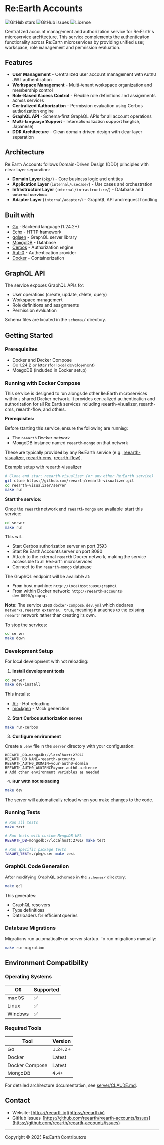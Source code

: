 # Re:Earth Accounts

[![GitHub stars](https://img.shields.io/github/stars/reearth/reearth-accounts?style=social)](https://github.com/reearth/reearth-accounts/stargazers)
[![GitHub issues](https://img.shields.io/github/issues/reearth/reearth-accounts)](https://github.com/reearth/reearth-accounts/issues)
[![License](https://img.shields.io/badge/license-Apache%202.0-blue.svg)](https://github.com/reearth/reearth-accounts/blob/main/LICENSE)

Centralized account management and authorization service for Re:Earth's microservice architecture. This service complements the authentication functionality across Re:Earth microservices by providing unified user, workspace, role management and permission evaluation.

## Features

- **User Management** - Centralized user account management with Auth0 JWT authentication
- **Workspace Management** - Multi-tenant workspace organization and membership control
- **Role-Based Access Control** - Flexible role definitions and assignments across services
- **Centralized Authorization** - Permission evaluation using Cerbos authorization engine
- **GraphQL API** - Schema-first GraphQL APIs for all account operations
- **Multi-language Support** - Internationalization support (English, Japanese)
- **DDD Architecture** - Clean domain-driven design with clear layer separation

## Architecture

Re:Earth Accounts follows Domain-Driven Design (DDD) principles with clear layer separation:

- **Domain Layer** (`pkg/`) - Core business logic and entities
- **Application Layer** (`internal/usecase/`) - Use cases and orchestration
- **Infrastructure Layer** (`internal/infrastructure/`) - Database and external services
- **Adapter Layer** (`internal/adapter/`) - GraphQL API and request handling

## Built with

- [Go](https://golang.org/) - Backend language (1.24.2+)
- [Echo](https://echo.labstack.com/) - HTTP framework
- [gqlgen](https://gqlgen.com/) - GraphQL server library
- [MongoDB](https://www.mongodb.com/) - Database
- [Cerbos](https://cerbos.dev/) - Authorization engine
- [Auth0](https://auth0.com/) - Authentication provider
- [Docker](https://www.docker.com/) - Containerization

## GraphQL API

The service exposes GraphQL APIs for:

- User operations (create, update, delete, query)
- Workspace management
- Role definitions and assignments
- Permission evaluation

Schema files are located in the `schemas/` directory.

## Getting Started

### Prerequisites

- Docker and Docker Compose
- Go 1.24.2 or later (for local development)
- MongoDB (included in Docker setup)

### Running with Docker Compose

This service is designed to run alongside other Re:Earth microservices within a shared Docker network. It provides centralized authentication and authorization for all Re:Earth services including reearth-visualizer, reearth-cms, reearth-flow, and others.

**Prerequisites:**

Before starting this service, ensure the following are running:
- The `reearth` Docker network
- MongoDB instance named `reearth-mongo` on that network

These are typically provided by any Re:Earth service (e.g., [reearth-visualizer](https://github.com/reearth/reearth-visualizer), [reearth-cms](https://github.com/reearth/reearth-cms), [reearth-flow](https://github.com/reearth/reearth-flow)).

Example setup with reearth-visualizer:

```bash
# Clone and start reearth-visualizer (or any other Re:Earth service)
git clone https://github.com/reearth/reearth-visualizer.git
cd reearth-visualizer/server
make run
```

**Start the service:**

Once the `reearth` network and `reearth-mongo` are available, start this service:

```bash
cd server
make run
```

This will:
- Start Cerbos authorization server on port 3593
- Start Re:Earth Accounts server on port 8090
- Attach to the external `reearth` Docker network, making the service accessible to all Re:Earth microservices
- Connect to the `reearth-mongo` database

The GraphQL endpoint will be available at:
- From host machine: `http://localhost:8090/graphql`
- From within Docker network: `http://reearth-accounts-dev:8090/graphql`

**Note:** The service uses `docker-compose.dev.yml` which declares `networks.reearth.external: true`, meaning it attaches to the existing `reearth` network rather than creating its own.

To stop the services:

```bash
cd server
make down
```

### Development Setup

For local development with hot reloading:

1. **Install development tools**

```bash
cd server
make dev-install
```

This installs:
- [Air](https://github.com/air-verse/air) - Hot reloading
- [mockgen](https://github.com/uber-go/mock) - Mock generation

2. **Start Cerbos authorization server**

```bash
make run-cerbos
```

3. **Configure environment**

Create a `.env` file in the `server` directory with your configuration:

```env
REEARTH_DB=mongodb://localhost:27017
REEARTH_DB_NAME=reearth-accounts
REEARTH_AUTH0_DOMAIN=your-auth0-domain
REEARTH_AUTH0_AUDIENCE=your-auth0-audience
# Add other environment variables as needed
```

4. **Run with hot reloading**

```bash
make dev
```

The server will automatically reload when you make changes to the code.

### Running Tests

```bash
# Run all tests
make test

# Run tests with custom MongoDB URL
REEARTH_DB=mongodb://localhost:27017 make test

# Run specific package tests
TARGET_TEST=./pkg/user make test
```

### GraphQL Code Generation

After modifying GraphQL schemas in the `schemas/` directory:

```bash
make gql
```

This generates:
- GraphQL resolvers
- Type definitions
- Dataloaders for efficient queries

### Database Migrations

Migrations run automatically on server startup. To run migrations manually:

```bash
make run-migration
```

## Environment Compatibility

### Operating Systems

| OS | Supported |
|---|---|
| macOS | ✅ |
| Linux | ✅ |
| Windows | ✅ |

### Required Tools

| Tool | Version |
|---|---|
| Go | 1.24.2+ |
| Docker | Latest |
| Docker Compose | Latest |
| MongoDB | 4.4+ |

For detailed architecture documentation, see [server/CLAUDE.md](server/CLAUDE.md).

## Contact

- Website: [https://reearth.io](https://reearth.io)
- GitHub Issues: [https://github.com/reearth/reearth-accounts/issues](https://github.com/reearth/reearth-accounts/issues)

---

Copyright © 2025 Re:Earth Contributors
